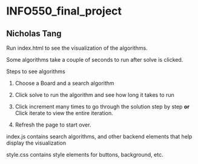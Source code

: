 # INFO550_final_project
## Nicholas Tang

Run index.html to see the visualization of the algorithms.

Some algorithms take a couple of seconds to run after solve is clicked.

Steps to see algorithms

1. Choose a Board and a search algorithm

2. Click solve to run the algorithm and see how long it takes to run

3. Click increment many times to go through the solution step by step **or** Click iterate to view the entire iteration.

4. Refresh the page to start over. 

index.js contains search algorithms, and other backend elements that help display the visualization

style.css contains style elements for buttons, background, etc. 
